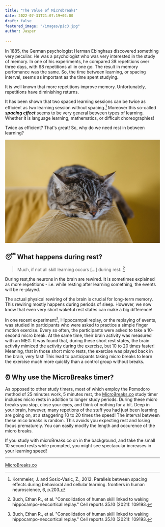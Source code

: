 ```yaml
---
title: "The Value of Microbreaks"
date: 2022-07-31T21:07:19+02:00
draft: false
featured_image: "/images/pic3.jpg"
author: Jasper

---
```

In 1885, the German psychologist Herman Ebinghaus discovered something very peculiar. He was a psychologist who was very interested in the study of memory. In one of his experiments, he compared 38 repetitions over three days, with 68 repetitions all in one go. The result in memory perfomance was the same. 
So, the time between learning, or spacing interval, seems as important as the time spent studying.  

It is well known that more repetitions improve memory. Unfortunately, repetitions have diminishing returns.

It has been shown that two spaced learning sessions can be twice as efficient as two learning session without spacing.[^1] Moreover this so-called ***spacing effect*** seems to be very general between types of learning. Whether it is language learning, mathematics, or difficult choreographies!

Twice as efficient? That's great! So, why do we need rest in between learning?

[^1]: Kornmeier, J. and Sosic-Vasic, Z., 2012. Parallels between spacing effects during behavioral and cellular learning. frontiers in human neuroscience, 6, p.203.


![Cat taking a micro break](pic3.jpg)

## 😴 What happens during rest?

> Much, if not all skill learning occurs [...] during rest.  [^2]

During rest,the neurons in the brain are rewired. It is sometimes explained as more repetitions - i.e. while resting after learning something, the events will be re-played.

The actual physical rewiring of the brain is crucial for long-term memory. This rewiring mostly happens during periods of sleep. However, we now know that even very short wakeful rest states can make a big difference!

In one recent experiment[^2], Hippocampal replay, or the replaying of events, was studied in participants who were asked to practice a simple finger motion exercise. Every so often, the participants were asked to take a 10-second micro break. At the same time, their brain activity was measured with an MEG. It was found that, during these short rest states, the brain activity mimiced the activity during the exercise, but 10 to 20 times faster! Meaning, that in those short micro rests, the exercise was played back in the brain, very fast! This lead to participants taking micro breaks to learn the exercise much more quickly than a control group without breaks.

[^2]: Buch, Ethan R., et al. "Consolidation of human skill linked to waking hippocampo-neocortical replay." Cell reports 35.10 (2021): 109193.





<!-- ## What are optimal rest intervals? -->
<!-- Efficient spacing intervals are in the span of seconds to eeks [KornMeier] -->


## ⏰ Why use the MicroBreaks timer?
As opposed to other study timers, most of which employ the Pomodoro method of 25 minutes work, 5 minutes rest, the [MicroBreaks.co](https://www.microbreaks.co) study timer includes micro rests in addition to longer study periods. 
During these micro breaks you stop, close your eyes, and think of nothing for a bit. Deep in your brain, however, many repetions of the stuff you had just been learning are going on, at a staggering 10 to 20 times the speed!
The interval between these mico breaks is random. This avoids you expecting rest and losing focus prematurely. You can easily modify the length and occurence of the micro breaks. 

If you study with microBreaks.co on in the background, and take the small 10 second rests while prompted, you might see spectacular increases in your learning speed!


---
[MicroBreaks.co](https://www.microbreaks.co)


<!-- This is a non-obvious way to increase repetitions and learn faster. Studies (in humans) have shown that when we are trying to learn something, if we pause every so often for 10seconds and do nothing during the pause, neurons in the hippocampus and cortex—areas of the brain involved in learning and memory, engage the same patterns of neural activity that occurred during the actual activity of reading, musical practice, skill training, etc. but 10X faster—meaning you get 10X neural repetitions completed during the pause. These “gap-effects” are similar to what happens in a deep sleep. The takeaway: randomly introduce 10 second pauses during learning. “How often?” I get asked. A ratio of approximately 1 pause per every 2 minutes of learning is good but remember, distributed at random, so not every 2 minutes on the minute. -->



<!-- Notes on talk https://www.youtube.com/watch?v=Oo7hQapFe3M&ab_channel=Logitech

Nervous system - 
language learning, learning math (involve motor component as well.)
Science of neuroplasticity. 
Organ changing itself. How that occurs. (Staggering that it rewires.)


1. What is neuroplasticity?
    * ability to change. Passive or active. 
    Under 25: passive or active, >25, must be active. ()
        Passively is mere exposure, active = dedicated focus. 
    Rewiring occurs during periods of deep sleep / rest. 

    Active plasticity. 
        Experiment. 
        1. Passive exposed to tone. Brain doesnt change
        2. Listen to tone (for reward) -> rewired. So, when paying attention only.
        3. Control.
        [Recanzone & Merzenich 1990s, Kilgard & Merzwenich]

    1. First requirement. You have to be focused and alert. 
    Many elements to focus. Cluster of neurons (nucleus Basalis.)

    Paired playing of particaular tone with stimulation of nucleus basilis - rewired.
    Neurochemical signature of focus in adult brains. Chemicals in brains that allow you to focus and allow brain to rewire. 

    ---
    Actual rewiring occurs during sleep and sleep-like statues. 
        During sleep: replay (reactivation of neuronal ). Sleep = more repetions.

    In sleep, rehearsing and rewiring brain. 

    Papers: 
        * Wilson, McNaughton, Science 1994
        * Stickgold, Hobson, Nature NeuroScince 2000

    ---
    Excitingly: Also during NSDR (non sleep deep rest).
    Coined term of naps, yoga, etc. Brining in state of relaxation and limiting amount of focus. 

    Cell Reports - Replay of learned neural firing sequences
    Post-training meditation promotes motor memory consolidation - Maarten Immink
    
    In just the last two years, showing that during shallow naps for 20 minutes or so, rapid replay of neural repetitiotns, enhance learning. 
    
    
    Post training meditation paper thing has awesome graph (reaction time 1400 vs 1800 for controls/)
    ---

    Excitingly, just last year - consolidation. Briefly ten second breaks. 
    Cell Reports, Buch et al. 2021
    Actively teaching and learning. 
    Doing that randomly greatly enahnces speed and depth of learning. 
    Recording - showed like in deep sleep, rapid replay 10 to 20x the speed. More repetitions. (Gap learning effects. )
    Mimics what happens during deep sleep. 
    Interpractive rest, 

    @25 minutes, introduce the protocol. 



















2. Understnad the mechanisms 



3. Tools.







 -->